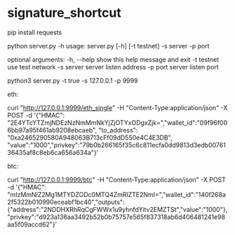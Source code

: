 # signature_shortcut

pip install requests


python server.py -h
usage: server.py [-h] [-t testnet] -s server -p port

optional arguments:
  -h, --help  show this help message and exit
  -t testnet  use test network
  -s server   server listen address
  -p port     server listen port


python3 server.py -t true -s 127.0.0.1 -p 9999


eth:

curl "http://127.0.0.1:9999/eth_single" -H "Content-Type:application/json" -X POST -d '{"HMAC": "2E4YTcYTZmjNDEzNzNmMmNkYjZjOTYxODgxZjk=","wallet_id":"09f96f006bb97a95f461ab9208ebcaeb", "to_address": "0xa2465290580A948063B713cFf09dD550e4C4E3DB", "value":"1000","privkey":"79b0b266165f35c6c811ecfa0dd9813d3edb0076136435af8c8eb6ca656a634a"}'

btc:

curl "http://127.0.0.1:9999/btc" -H "Content-Type:application/json" -X POST -d '{"HMAC": "mIzMmNlZ2Mg1MTYDZODc0MTQ4ZmRlZTE2NmI=","wallet_id":"140f268a2f5322b010990eceabf1bc40","outputs":{"address":"2NDDHXRhRqCgFWWx1u9yhnfdYitv2EMZTSt","value":"1000"}, "privkey":"d923a136aa3492b52b0b75757e565f837318ab6d406481241e98aa5f09accd62"}'
